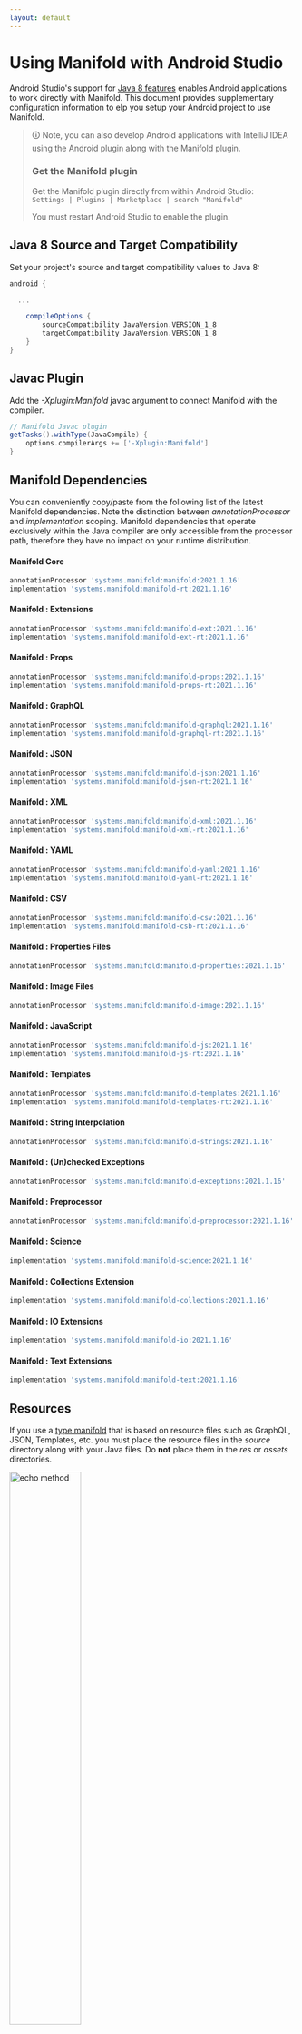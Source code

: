 ```yaml
---
layout: default
---
```


# Using Manifold with Android Studio

Android Studio's support for [Java 8 features](https://developer.android.com/studio/write/java8-support.html) enables
Android applications to work directly with Manifold. This document provides supplementary configuration information to
elp you setup your Android project to use Manifold.

>🛈 Note, you can also develop Android applications with IntelliJ IDEA using the Android plugin along with the Manifold
>plugin. 
>
>### Get the Manifold plugin
>Get the Manifold plugin directly from within Android Studio:
><br>
>`Settings | Plugins | Marketplace | search "Manifold"`
><br>
> 
>You must restart Android Studio to enable the plugin. 
 
## Java 8 Source and Target Compatibility 
Set your project's source and target compatibility values to Java 8:

```groovy
android {

  ...

    compileOptions {
        sourceCompatibility JavaVersion.VERSION_1_8
        targetCompatibility JavaVersion.VERSION_1_8
    }
}
```

## Javac Plugin
Add the *-Xplugin:Manifold* javac argument to connect Manifold with the compiler.

```groovy
// Manifold Javac plugin
getTasks().withType(JavaCompile) {
    options.compilerArgs += ['-Xplugin:Manifold']
}
```    

## Manifold Dependencies
You can conveniently copy/paste from the following list of the latest Manifold dependencies. Note the distinction
between *annotationProcessor* and *implementation* scoping. Manifold dependencies that operate exclusively within the
Java compiler are only accessible from the processor path, therefore they have no impact on your runtime distribution.

#### Manifold Core
```groovy
annotationProcessor 'systems.manifold:manifold:2021.1.16'
implementation 'systems.manifold:manifold-rt:2021.1.16'
```
#### Manifold : Extensions
```groovy
annotationProcessor 'systems.manifold:manifold-ext:2021.1.16'
implementation 'systems.manifold:manifold-ext-rt:2021.1.16'
```
#### Manifold : Props
```groovy
annotationProcessor 'systems.manifold:manifold-props:2021.1.16'
implementation 'systems.manifold:manifold-props-rt:2021.1.16'
```
#### Manifold : GraphQL
```groovy
annotationProcessor 'systems.manifold:manifold-graphql:2021.1.16'
implementation 'systems.manifold:manifold-graphql-rt:2021.1.16'
```
#### Manifold : JSON
```groovy
annotationProcessor 'systems.manifold:manifold-json:2021.1.16'
implementation 'systems.manifold:manifold-json-rt:2021.1.16'
```
#### Manifold : XML
```groovy
annotationProcessor 'systems.manifold:manifold-xml:2021.1.16'
implementation 'systems.manifold:manifold-xml-rt:2021.1.16'
```
#### Manifold : YAML
```groovy
annotationProcessor 'systems.manifold:manifold-yaml:2021.1.16'
implementation 'systems.manifold:manifold-yaml-rt:2021.1.16'
```
#### Manifold : CSV
```groovy
annotationProcessor 'systems.manifold:manifold-csv:2021.1.16'
implementation 'systems.manifold:manifold-csb-rt:2021.1.16'
```
#### Manifold : Properties Files
```groovy
annotationProcessor 'systems.manifold:manifold-properties:2021.1.16'
```
#### Manifold : Image Files
```groovy
annotationProcessor 'systems.manifold:manifold-image:2021.1.16'
```
#### Manifold : JavaScript
```groovy
annotationProcessor 'systems.manifold:manifold-js:2021.1.16'
implementation 'systems.manifold:manifold-js-rt:2021.1.16'
```
#### Manifold : Templates
```groovy
annotationProcessor 'systems.manifold:manifold-templates:2021.1.16'
implementation 'systems.manifold:manifold-templates-rt:2021.1.16'
```
#### Manifold : String Interpolation
```groovy
annotationProcessor 'systems.manifold:manifold-strings:2021.1.16'
```
#### Manifold : (Un)checked Exceptions
```groovy
annotationProcessor 'systems.manifold:manifold-exceptions:2021.1.16'
```
#### Manifold : Preprocessor
```groovy
annotationProcessor 'systems.manifold:manifold-preprocessor:2021.1.16'
```
#### Manifold : Science
```groovy
implementation 'systems.manifold:manifold-science:2021.1.16'
```
#### Manifold : Collections Extension
```groovy
implementation 'systems.manifold:manifold-collections:2021.1.16'
```
#### Manifold : IO Extensions
```groovy
implementation 'systems.manifold:manifold-io:2021.1.16'
```
#### Manifold : Text Extensions
```groovy
implementation 'systems.manifold:manifold-text:2021.1.16'
```

## Resources

If you use a [type manifold](https://github.com/manifold-systems/manifold/tree/master/manifold-core-parent/manifold#the-big-picture)
that is based on resource files such as GraphQL, JSON, Templates, etc. you must place the resource files in the 
*source* directory along with your Java files.  Do **not** place them in the *res* or *assets* directories.
 
<p><img src="http://manifold.systems/images/android_resources.png" alt="echo method" width="50%" height="50%"/></p> 

